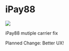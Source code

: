 iPay88
======
<img src="https://codeclimate.com/repos/547e5a6769568033ac01ecc1/badges/d5a16203a51d6e1c75a5/gpa.svg" />

iPay88 mutiple carrier fix

Planned Change: Better UX!
